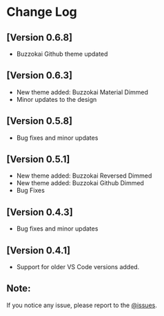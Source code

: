 # Change Log

## [Version 0.6.8]

 - Buzzokai Github theme updated

## [Version 0.6.3]

 - New theme added: Buzzokai Material Dimmed
 - Minor updates to the design

## [Version 0.5.8]

 - Bug fixes and minor updates

## [Version 0.5.1]

 - New theme added: Buzzokai Reversed Dimmed
 - New theme added: Buzzokai Github Dimmed
 - Bug Fixes

## [Version 0.4.3]

 - Bug fixes and minor updates

 ## [Version 0.4.1]

 - Support for older VS Code versions added.

## Note:

If you notice any issue, please report to the [@issues](https://github.com/HRIDOY-BUZZ/buzzokai-dimmed/issues).
